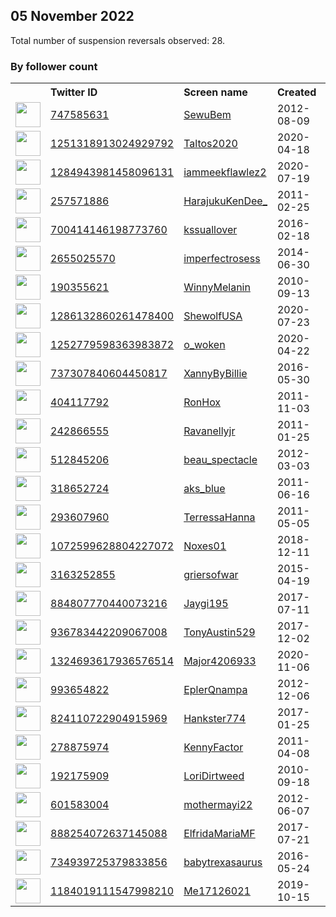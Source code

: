 
## 05 November 2022
Total number of suspension reversals observed: 28.

### By follower count
<table><tr><th></th><th align="left">Twitter ID</th><th align="left">Screen name</th>
<th align="left">Created</th><th align="left">Status</th><th align="left">Suspended</th><th align="left">Followers</th>
<tr><td><a href="https://pbs.twimg.com/profile_images/1589350033949859842/emQDkNWP_normal.jpg"><img src="https://pbs.twimg.com/profile_images/1589350033949859842/emQDkNWP_normal.jpg" width="40px" height="40px" align="center"/></a></td><td><a href="https://twitter.com/intent/user?user_id=747585631">747585631</a></td><td><a href="https://twitter.com/SewuBem">SewuBem</a></td><td>2012-08-09</td><td align="center"></td><td></td><td>6483</td></tr>
<tr><td><a href="https://pbs.twimg.com/profile_images/1639901952539762689/S2lpFsjt_normal.jpg"><img src="https://pbs.twimg.com/profile_images/1639901952539762689/S2lpFsjt_normal.jpg" width="40px" height="40px" align="center"/></a></td><td><a href="https://twitter.com/intent/user?user_id=1251318913024929792">1251318913024929792</a></td><td><a href="https://twitter.com/Taltos2020">Taltos2020</a></td><td>2020-04-18</td><td align="center"></td><td></td><td>4990</td></tr>
<tr><td><a href="https://pbs.twimg.com/profile_images/1615997320021118977/9A_xzlCC_normal.jpg"><img src="https://pbs.twimg.com/profile_images/1615997320021118977/9A_xzlCC_normal.jpg" width="40px" height="40px" align="center"/></a></td><td><a href="https://twitter.com/intent/user?user_id=1284943981458096131">1284943981458096131</a></td><td><a href="https://twitter.com/iammeekflawlez2">iammeekflawlez2</a></td><td>2020-07-19</td><td align="center"></td><td></td><td>3608</td></tr>
<tr><td><a href="https://pbs.twimg.com/profile_images/1653638083877941248/LXz5lC-o_normal.jpg"><img src="https://pbs.twimg.com/profile_images/1653638083877941248/LXz5lC-o_normal.jpg" width="40px" height="40px" align="center"/></a></td><td><a href="https://twitter.com/intent/user?user_id=257571886">257571886</a></td><td><a href="https://twitter.com/HarajukuKenDee_">HarajukuKenDee_</a></td><td>2011-02-25</td><td align="center"></td><td></td><td>2671</td></tr>
<tr><td><a href="https://pbs.twimg.com/profile_images/1588722370348556288/UoNYUfPB_normal.jpg"><img src="https://pbs.twimg.com/profile_images/1588722370348556288/UoNYUfPB_normal.jpg" width="40px" height="40px" align="center"/></a></td><td><a href="https://twitter.com/intent/user?user_id=700414146198773760">700414146198773760</a></td><td><a href="https://twitter.com/kssuallover">kssuallover</a></td><td>2016-02-18</td><td align="center"></td><td></td><td>2209</td></tr>
<tr><td><a href="https://pbs.twimg.com/profile_images/1588657069212639232/FBZPJicG_normal.jpg"><img src="https://pbs.twimg.com/profile_images/1588657069212639232/FBZPJicG_normal.jpg" width="40px" height="40px" align="center"/></a></td><td><a href="https://twitter.com/intent/user?user_id=2655025570">2655025570</a></td><td><a href="https://twitter.com/imperfectrosess">imperfectrosess</a></td><td>2014-06-30</td><td align="center"></td><td></td><td>2200</td></tr>
<tr><td><a href="https://pbs.twimg.com/profile_images/1643477966783934464/pY7K192y_normal.jpg"><img src="https://pbs.twimg.com/profile_images/1643477966783934464/pY7K192y_normal.jpg" width="40px" height="40px" align="center"/></a></td><td><a href="https://twitter.com/intent/user?user_id=190355621">190355621</a></td><td><a href="https://twitter.com/WinnyMelanin">WinnyMelanin</a></td><td>2010-09-13</td><td align="center"></td><td></td><td>1489</td></tr>
<tr><td><a href="https://pbs.twimg.com/profile_images/1292185379844620288/NwiCI_7g_normal.jpg"><img src="https://pbs.twimg.com/profile_images/1292185379844620288/NwiCI_7g_normal.jpg" width="40px" height="40px" align="center"/></a></td><td><a href="https://twitter.com/intent/user?user_id=1286132860261478400">1286132860261478400</a></td><td><a href="https://twitter.com/ShewolfUSA">ShewolfUSA</a></td><td>2020-07-23</td><td align="center"></td><td></td><td>1343</td></tr>
<tr><td><a href="https://pbs.twimg.com/profile_images/1252779842547986436/IBYc_pFu_normal.jpg"><img src="https://pbs.twimg.com/profile_images/1252779842547986436/IBYc_pFu_normal.jpg" width="40px" height="40px" align="center"/></a></td><td><a href="https://twitter.com/intent/user?user_id=1252779598363983872">1252779598363983872</a></td><td><a href="https://twitter.com/o_woken">o_woken</a></td><td>2020-04-22</td><td align="center"></td><td></td><td>1085</td></tr>
<tr><td><a href="https://pbs.twimg.com/profile_images/1631859588415868928/7jCKmDO3_normal.jpg"><img src="https://pbs.twimg.com/profile_images/1631859588415868928/7jCKmDO3_normal.jpg" width="40px" height="40px" align="center"/></a></td><td><a href="https://twitter.com/intent/user?user_id=737307840604450817">737307840604450817</a></td><td><a href="https://twitter.com/XannyByBillie">XannyByBillie</a></td><td>2016-05-30</td><td align="center"></td><td></td><td>989</td></tr>
<tr><td><a href="https://pbs.twimg.com/profile_images/2236261966/IMGA0109_normal.JPG"><img src="https://pbs.twimg.com/profile_images/2236261966/IMGA0109_normal.JPG" width="40px" height="40px" align="center"/></a></td><td><a href="https://twitter.com/intent/user?user_id=404117792">404117792</a></td><td><a href="https://twitter.com/RonHox">RonHox</a></td><td>2011-11-03</td><td align="center">🚫</td><td></td><td>824</td></tr>
<tr><td><a href="https://pbs.twimg.com/profile_images/975801223403229184/K8oraTOp_normal.jpg"><img src="https://pbs.twimg.com/profile_images/975801223403229184/K8oraTOp_normal.jpg" width="40px" height="40px" align="center"/></a></td><td><a href="https://twitter.com/intent/user?user_id=242866555">242866555</a></td><td><a href="https://twitter.com/Ravanellyjr">Ravanellyjr</a></td><td>2011-01-25</td><td align="center"></td><td>2022-09-10</td><td>550</td></tr>
<tr><td><a href="https://pbs.twimg.com/profile_images/1031645046871871488/MnLjNZhl_normal.jpg"><img src="https://pbs.twimg.com/profile_images/1031645046871871488/MnLjNZhl_normal.jpg" width="40px" height="40px" align="center"/></a></td><td><a href="https://twitter.com/intent/user?user_id=512845206">512845206</a></td><td><a href="https://twitter.com/beau_spectacle">beau_spectacle</a></td><td>2012-03-03</td><td align="center"></td><td></td><td>517</td></tr>
<tr><td><a href="https://pbs.twimg.com/profile_images/1570094198627377152/3GydWuYk_normal.jpg"><img src="https://pbs.twimg.com/profile_images/1570094198627377152/3GydWuYk_normal.jpg" width="40px" height="40px" align="center"/></a></td><td><a href="https://twitter.com/intent/user?user_id=318652724">318652724</a></td><td><a href="https://twitter.com/aks_blue">aks_blue</a></td><td>2011-06-16</td><td align="center"></td><td></td><td>408</td></tr>
<tr><td><a href="https://pbs.twimg.com/profile_images/1340292887/123658951_normal.jpg"><img src="https://pbs.twimg.com/profile_images/1340292887/123658951_normal.jpg" width="40px" height="40px" align="center"/></a></td><td><a href="https://twitter.com/intent/user?user_id=293607960">293607960</a></td><td><a href="https://twitter.com/TerressaHanna">TerressaHanna</a></td><td>2011-05-05</td><td align="center"></td><td></td><td>359</td></tr>
<tr><td><a href="https://pbs.twimg.com/profile_images/1538310497866489863/ncqJwnzB_normal.jpg"><img src="https://pbs.twimg.com/profile_images/1538310497866489863/ncqJwnzB_normal.jpg" width="40px" height="40px" align="center"/></a></td><td><a href="https://twitter.com/intent/user?user_id=1072599628804227072">1072599628804227072</a></td><td><a href="https://twitter.com/Noxes01">Noxes01</a></td><td>2018-12-11</td><td align="center"></td><td></td><td>308</td></tr>
<tr><td><a href="https://pbs.twimg.com/profile_images/1624836499886813184/sXTgswIA_normal.jpg"><img src="https://pbs.twimg.com/profile_images/1624836499886813184/sXTgswIA_normal.jpg" width="40px" height="40px" align="center"/></a></td><td><a href="https://twitter.com/intent/user?user_id=3163252855">3163252855</a></td><td><a href="https://twitter.com/griersofwar">griersofwar</a></td><td>2015-04-19</td><td align="center"></td><td></td><td>189</td></tr>
<tr><td><a href="https://pbs.twimg.com/profile_images/1650743079756759040/iA6893-k_normal.jpg"><img src="https://pbs.twimg.com/profile_images/1650743079756759040/iA6893-k_normal.jpg" width="40px" height="40px" align="center"/></a></td><td><a href="https://twitter.com/intent/user?user_id=884807770440073216">884807770440073216</a></td><td><a href="https://twitter.com/Jaygi195">Jaygi195</a></td><td>2017-07-11</td><td align="center"></td><td></td><td>168</td></tr>
<tr><td><a href="https://pbs.twimg.com/profile_images/1133523516228329477/jxbuG7WE_normal.jpg"><img src="https://pbs.twimg.com/profile_images/1133523516228329477/jxbuG7WE_normal.jpg" width="40px" height="40px" align="center"/></a></td><td><a href="https://twitter.com/intent/user?user_id=936783442209067008">936783442209067008</a></td><td><a href="https://twitter.com/TonyAustin529">TonyAustin529</a></td><td>2017-12-02</td><td align="center">👋</td><td></td><td>137</td></tr>
<tr><td><a href="https://pbs.twimg.com/profile_images/1519943328170758146/oVFo3xJ__normal.jpg"><img src="https://pbs.twimg.com/profile_images/1519943328170758146/oVFo3xJ__normal.jpg" width="40px" height="40px" align="center"/></a></td><td><a href="https://twitter.com/intent/user?user_id=1324693617936576514">1324693617936576514</a></td><td><a href="https://twitter.com/Major4206933">Major4206933</a></td><td>2020-11-06</td><td align="center"></td><td>2022-09-20</td><td>111</td></tr>
<tr><td><a href="https://pbs.twimg.com/profile_images/1192250601351999488/csvnaYpL_normal.jpg"><img src="https://pbs.twimg.com/profile_images/1192250601351999488/csvnaYpL_normal.jpg" width="40px" height="40px" align="center"/></a></td><td><a href="https://twitter.com/intent/user?user_id=993654822">993654822</a></td><td><a href="https://twitter.com/EplerQnampa">EplerQnampa</a></td><td>2012-12-06</td><td align="center">🚫</td><td></td><td>83</td></tr>
<tr><td><a href="https://pbs.twimg.com/profile_images/1118359563055452160/qeErCUIt_normal.jpg"><img src="https://pbs.twimg.com/profile_images/1118359563055452160/qeErCUIt_normal.jpg" width="40px" height="40px" align="center"/></a></td><td><a href="https://twitter.com/intent/user?user_id=824110722904915969">824110722904915969</a></td><td><a href="https://twitter.com/Hankster774">Hankster774</a></td><td>2017-01-25</td><td align="center">🔒</td><td></td><td>82</td></tr>
<tr><td><a href="https://pbs.twimg.com/profile_images/757765650450374660/kwJu3P9-_normal.jpg"><img src="https://pbs.twimg.com/profile_images/757765650450374660/kwJu3P9-_normal.jpg" width="40px" height="40px" align="center"/></a></td><td><a href="https://twitter.com/intent/user?user_id=278875974">278875974</a></td><td><a href="https://twitter.com/KennyFactor">KennyFactor</a></td><td>2011-04-08</td><td align="center"></td><td></td><td>27</td></tr>
<tr><td><a href="https://pbs.twimg.com/profile_images/1219232664709787650/sRIAy6dD_normal.jpg"><img src="https://pbs.twimg.com/profile_images/1219232664709787650/sRIAy6dD_normal.jpg" width="40px" height="40px" align="center"/></a></td><td><a href="https://twitter.com/intent/user?user_id=192175909">192175909</a></td><td><a href="https://twitter.com/LoriDirtweed">LoriDirtweed</a></td><td>2010-09-18</td><td align="center"></td><td></td><td>24</td></tr>
<tr><td><a href="https://pbs.twimg.com/profile_images/841673970965454850/5in-XW0A_normal.jpg"><img src="https://pbs.twimg.com/profile_images/841673970965454850/5in-XW0A_normal.jpg" width="40px" height="40px" align="center"/></a></td><td><a href="https://twitter.com/intent/user?user_id=601583004">601583004</a></td><td><a href="https://twitter.com/mothermayi22">mothermayi22</a></td><td>2012-06-07</td><td align="center"></td><td></td><td>24</td></tr>
<tr><td><a href="https://pbs.twimg.com/profile_images/888260751059689475/vdxTozVz_normal.jpg"><img src="https://pbs.twimg.com/profile_images/888260751059689475/vdxTozVz_normal.jpg" width="40px" height="40px" align="center"/></a></td><td><a href="https://twitter.com/intent/user?user_id=888254072637145088">888254072637145088</a></td><td><a href="https://twitter.com/ElfridaMariaMF">ElfridaMariaMF</a></td><td>2017-07-21</td><td align="center"></td><td>2022-04-24</td><td>21</td></tr>
<tr><td><a href="https://pbs.twimg.com/profile_images/1542177724927598593/Yxq1ndwI_normal.jpg"><img src="https://pbs.twimg.com/profile_images/1542177724927598593/Yxq1ndwI_normal.jpg" width="40px" height="40px" align="center"/></a></td><td><a href="https://twitter.com/intent/user?user_id=734939725379833856">734939725379833856</a></td><td><a href="https://twitter.com/babytrexasaurus">babytrexasaurus</a></td><td>2016-05-24</td><td align="center"></td><td></td><td>6</td></tr>
<tr><td><a href="https://pbs.twimg.com/profile_images/1184499136047001600/91SUwgdG_normal.jpg"><img src="https://pbs.twimg.com/profile_images/1184499136047001600/91SUwgdG_normal.jpg" width="40px" height="40px" align="center"/></a></td><td><a href="https://twitter.com/intent/user?user_id=1184019111547998210">1184019111547998210</a></td><td><a href="https://twitter.com/Me17126021">Me17126021</a></td><td>2019-10-15</td><td align="center"></td><td></td><td>4</td></tr>
</table>
